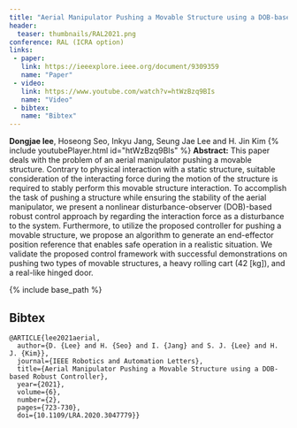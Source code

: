 ```yaml
---
title: "Aerial Manipulator Pushing a Movable Structure using a DOB-based Robust Controller [IEEE ICRA 2021 Best Paper Award on Unmanned Aerial Vehicles]"
header:
  teaser: thumbnails/RAL2021.png
conference: RAL (ICRA option)
links: 
 - paper: 
   link: https://ieeexplore.ieee.org/document/9309359
   name: "Paper"
 - video: 
   link: https://www.youtube.com/watch?v=htWzBzq9BIs
   name: "Video"
 - bibtex: 
   name: "Bibtex"
---
```

**Dongjae lee**, Hoseong Seo, Inkyu Jang, Seung Jae Lee and H. Jin Kim
{% include youtubePlayer.html id="htWzBzq9BIs" %}
**Abstract:** This paper deals with the problem of an aerial manipulator pushing a movable structure. Contrary to physical interaction with a static structure, suitable consideration of the interacting force during the motion of the structure is required to stably perform this movable structure interaction. To accomplish the task of pushing a structure while ensuring the stability of the aerial manipulator, we present a nonlinear disturbance-observer (DOB)-based robust control approach by regarding the interaction force as a disturbance to the system. Furthermore, to utilize the proposed controller for pushing a movable structure, we propose an algorithm to generate an end-effector position reference that enables safe operation in a realistic situation. We validate the proposed control framework with successful demonstrations on pushing two types of movable structures, a heavy rolling cart (42 [kg]), and a real-like hinged door.

{% include base_path %}

## Bibtex <a id="bibtex"></a>
```
@ARTICLE{lee2021aerial,
  author={D. {Lee} and H. {Seo} and I. {Jang} and S. J. {Lee} and H. J. {Kim}},
  journal={IEEE Robotics and Automation Letters}, 
  title={Aerial Manipulator Pushing a Movable Structure using a DOB-based Robust Controller}, 
  year={2021},
  volume={6},
  number={2},
  pages={723-730},
  doi={10.1109/LRA.2020.3047779}}
```




